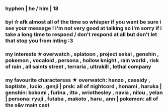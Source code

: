 ### hyphen | he / him | 18 
### 
### byi ✫ afk almost all of the time so whisper if you want be sure i see your message ! i'm not very good at talking so i'm sorry if i take a long time to respond / don't respond at all but don't let that stop you from inting :3 

### my interests ✯ overwatch , splatoon , project sekai , genshin , pokemon , vocaloid , persona , hollow knight , rain world , risk of rain , all saints street , terraria , ultrakill , lethal company

### my favourite charactersss ★ overwatch: hanzo , cassidy , baptiste , lucio , genji | prsk: all of nightcord , honami , haruka | genshin: kokomi , furina , itto , wriothesley , navia , nilou , yelan | persona: ryuji , futaba , makoto , haru , ann | pokemon: all of the s&v main cast 

<!--
**hyphenatedGastropod/hyphenatedGastropod** is a ✨ _special_ ✨ repository because its `README.md` (this file) appears on your GitHub profile.

Here are some ideas to get you started:

- 🔭 I’m currently working on ...
- 🌱 I’m currently learning ...
- 👯 I’m looking to collaborate on ...
- 🤔 I’m looking for help with ...
- 💬 Ask me about ...
- 📫 How to reach me: ...
- 😄 Pronouns: ...
- ⚡ Fun fact: ...
-->
